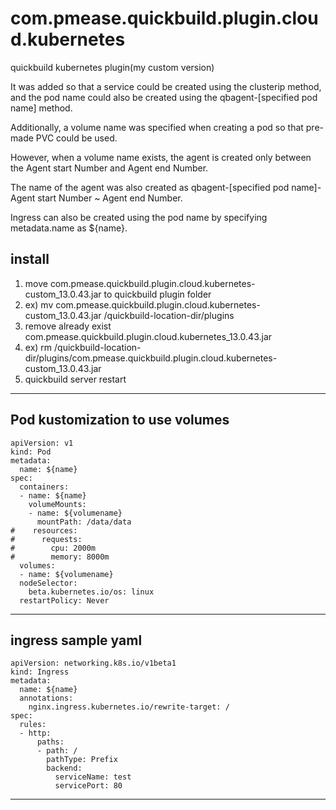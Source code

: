 # com.pmease.quickbuild.plugin.cloud.kubernetes
quickbuild kubernetes plugin(my custom version)

It was added so that a service could be created using the clusterip method, and the pod name could also be created using the qbagent-[specified pod name] method.

Additionally, a volume name was specified when creating a pod so that pre-made PVC could be used.


However, when a volume name exists, the agent is created only between the Agent start Number and Agent end Number.

The name of the agent was also created as qbagent-[specified pod name]-Agent start Number ~ Agent end Number.


Ingress can also be created using the pod name by specifying metadata.name as ${name}.

install
----------------------------------------------------------------
1. move com.pmease.quickbuild.plugin.cloud.kubernetes-custom_13.0.43.jar to quickbuild plugin folder
2. ex) mv com.pmease.quickbuild.plugin.cloud.kubernetes-custom_13.0.43.jar /quickbuild-location-dir/plugins
3. remove already exist com.pmease.quickbuild.plugin.cloud.kubernetes_13.0.43.jar
4. ex) rm /quickbuild-location-dir/plugins/com.pmease.quickbuild.plugin.cloud.kubernetes-custom_13.0.43.jar
5. quickbuild server restart
----------------------------------------------------------------

Pod kustomization to use volumes
----------------------------------------------------------------
```
apiVersion: v1
kind: Pod
metadata:
  name: ${name}
spec:
  containers:
  - name: ${name}
    volumeMounts:
    - name: ${volumename}
      mountPath: /data/data
#    resources:
#      requests:
#        cpu: 2000m
#        memory: 8000m
  volumes:
  - name: ${volumename}
  nodeSelector:
    beta.kubernetes.io/os: linux
  restartPolicy: Never
```
-------------------------------------------------------------------------

ingress sample yaml
-------------------------------------------------------------------------
```
apiVersion: networking.k8s.io/v1beta1
kind: Ingress
metadata:
  name: ${name}
  annotations:
    nginx.ingress.kubernetes.io/rewrite-target: /
spec:
  rules:
  - http:
      paths:
      - path: /
        pathType: Prefix
        backend:
          serviceName: test
          servicePort: 80
```
--------------------------------------------------------------------------------
